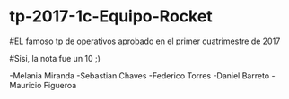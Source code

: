# tp-2017-1c-Equipo-Rocket


#EL famoso tp de operativos aprobado en el primer cuatrimestre de 2017


#Sisi, la nota fue un 10 ;)


-Melania Miranda
-Sebastian Chaves
-Federico Torres
-Daniel Barreto
-Mauricio Figueroa
